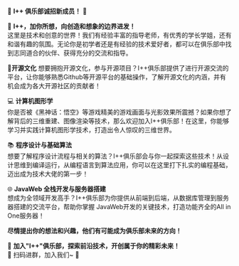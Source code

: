 🎉 **I++ 俱乐部诚招新成员！** 🎉

🌟 **I++，加你所想，向创造和想象的边界进发！**  
这里是技术和创意的世界！我们有经验丰富的指导老师，有优秀的学长学姐，还有和谐有趣的氛围。无论你是初学者还是有经验的技术爱好者，都可以在俱乐部中找到志同道合的伙伴、获得充分的交流和指导。

📂**开源文化**
想要拥抱开源文化，参与开源项目？I++俱乐部提供了进行开源交流的平台，让你能够熟悉Github等开源平台的基础操作，了解开源文化的内涵，并有机会成为各大开源社区的贡献者！

💻 **计算机图形学**  
你是否被《黑神话：悟空》等游戏精美的游戏画面与光影效果所震撼？如果你想了解背后的三维重建、图像渲染等技术，那么欢迎加入I++俱乐部！在这里，你能够学习并实践计算机图形学技术，打造出令人惊叹的三维世界。

📚 **程序设计与基础算法**  
想要了解程序设计流程与相关的算法？I++俱乐部会与你一起探索这些技术！从设计思维到编译运行，从编程语言到算法应用，你可以在这里打下扎实的编程基础，迈出成为技术大佬的第一步！

🌐 **JavaWeb 全栈开发与服务器搭建**  
想成为全领域开发高手？I++俱乐部为你提供从前端到后端，从数据库管理到服务器搭建的交流平台，帮助你掌握 JavaWeb开发的关键技术，打造功能齐全的All in One服务器！

**尽情提出你的想法和兴趣，他们有可能成为俱乐部未来的方向！**

🚀 **加入"I++"俱乐部，探索前沿技术，开创属于你的精彩未来！**  
📱 扫码进群，加入我们~ 🎉